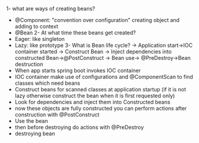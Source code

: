 1- what are ways of creating beans?
- @Component: "convention over configuration" creating object and adding to context
- @Bean
2- At what time these beans get created?
 - Eager: like singleton
 - Lazy: like prototype
3- What is Bean life cycle?
-> Application start->IOC container started -> Construct Bean -> Inject dependencies into constructed Bean->@PostConstruct -> Bean use-> @PreDestroy->Bean destruction
- When app starts spring boot invokes IOC container 
- IOC container make use of configurations and @ComponentScan to find classes which need beans
- Construct beans for scanned classes at application startup (if it is not lazy otherwise construct the bean when it is first requested only)
- Look for dependencies and inject them into Constructed beans
- now these objects are fully constructed you can perform actions after construction with @PostConstruct
- Use the bean
- then before destroying do actions with @PreDestroy
- destroying bean